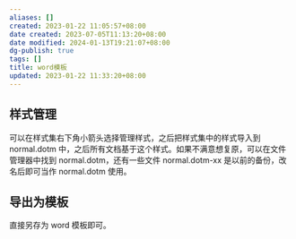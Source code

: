 ```yaml
---
aliases: []
created: 2023-01-22 11:05:57+08:00
date created: 2023-07-05T11:13:20+08:00
date modified: 2024-01-13T19:21:07+08:00
dg-publish: true
tags: []
title: word模板
updated: 2023-01-22 11:33:20+08:00
---
```


## 样式管理
可以在样式集右下角小箭头选择管理样式，之后把样式集中的样式导入到 normal.dotm 中，之后所有文档基于这个样式。如果不满意想复原，可以在文件管理器中找到 normal.dotm，还有一些文件 normal.dotm-xx 是以前的备份，改名后即可当作 normal.dotm 使用。
## 导出为模板
直接另存为 word 模板即可。